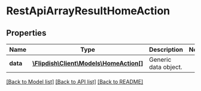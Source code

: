 # RestApiArrayResultHomeAction

## Properties
Name | Type | Description | Notes
------------ | ------------- | ------------- | -------------
**data** | [**\Flipdish\\Client\Models\HomeAction[]**](HomeAction.md) | Generic data object. | 

[[Back to Model list]](../README.md#documentation-for-models) [[Back to API list]](../README.md#documentation-for-api-endpoints) [[Back to README]](../README.md)


